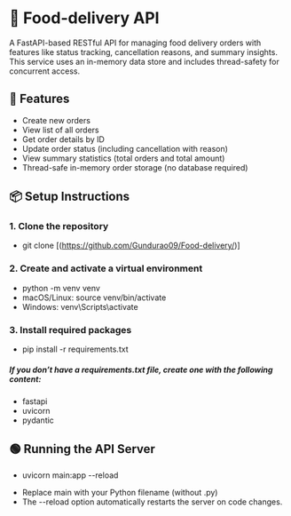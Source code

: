 # 🍔 Food-delivery API
A FastAPI-based RESTful API for managing food delivery orders with features like status tracking, cancellation reasons, and summary insights. This service uses an in-memory data store and includes thread-safety for concurrent access.


## 🚀 Features
- Create new orders
- View list of all orders
- Get order details by ID
- Update order status (including cancellation with reason)
- View summary statistics (total orders and total amount)
- Thread-safe in-memory order storage (no database required)

## 📦 Setup Instructions
### 1. Clone the repository
- git clone [(https://github.com/Gundurao09/Food-delivery/)]
  
### 2. Create and activate a virtual environment
- python -m venv venv
- macOS/Linux: source venv/bin/activate
- Windows: venv\Scripts\activate

### 3. Install required packages
- pip install -r requirements.txt
##### If you don’t have a requirements.txt file, create one with the following content:
- fastapi
- uvicorn
- pydantic

## 🟢 Running the API Server
- uvicorn main:app --reload
* Replace main with your Python filename (without .py)
* The --reload option automatically restarts the server on code changes.
